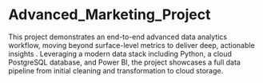 # Advanced_Marketing_Project
This project demonstrates an end-to-end advanced data analytics workflow, moving beyond surface-level metrics to deliver deep, actionable insights . Leveraging a modern data stack including Python, a cloud PostgreSQL database, and Power BI, the project showcases a full data pipeline from initial cleaning and transformation to cloud storage.
